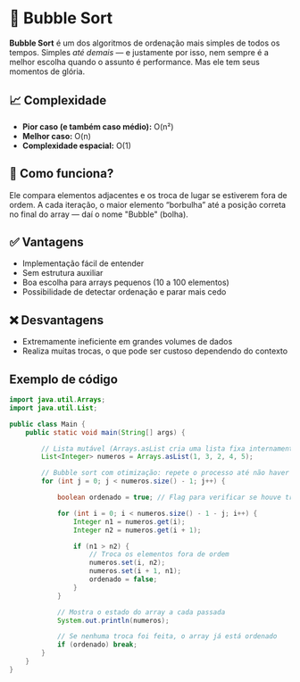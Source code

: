 # 🫧 Bubble Sort

**Bubble Sort** é um dos algoritmos de ordenação mais simples de todos os tempos. Simples *até demais* — e justamente por isso, nem sempre é a melhor escolha quando o assunto é performance. Mas ele tem seus momentos de glória.

## 📈 Complexidade

- **Pior caso (e também caso médio):** O(n²)  
- **Melhor caso:** O(n)  
- **Complexidade espacial:** O(1)  

## 🧠 Como funciona?

Ele compara elementos adjacentes e os troca de lugar se estiverem fora de ordem. A cada iteração, o maior elemento “borbulha” até a posição correta no final do array — daí o nome "Bubble" (bolha).

## ✅ Vantagens

- Implementação fácil de entender
- Sem estrutura auxiliar
- Boa escolha para arrays pequenos (10 a 100 elementos)
- Possibilidade de detectar ordenação e parar mais cedo

## ❌ Desvantagens

- Extremamente ineficiente em grandes volumes de dados
- Realiza muitas trocas, o que pode ser custoso dependendo do contexto

## Exemplo de código
```java
import java.util.Arrays;
import java.util.List;

public class Main {
    public static void main(String[] args) {

        // Lista mutável (Arrays.asList cria uma lista fixa internamente, o que pode gerar problemas em métodos que alteram a estrutura)
        List<Integer> numeros = Arrays.asList(1, 3, 2, 4, 5);

        // Bubble sort com otimização: repete o processo até não haver trocas
        for (int j = 0; j < numeros.size() - 1; j++) {

            boolean ordenado = true; // Flag para verificar se houve troca nessa iteração

            for (int i = 0; i < numeros.size() - 1 - j; i++) {
                Integer n1 = numeros.get(i);
                Integer n2 = numeros.get(i + 1);

                if (n1 > n2) {
                    // Troca os elementos fora de ordem
                    numeros.set(i, n2);
                    numeros.set(i + 1, n1);
                    ordenado = false;
                }
            }

            // Mostra o estado do array a cada passada
            System.out.println(numeros);

            // Se nenhuma troca foi feita, o array já está ordenado
            if (ordenado) break;
        }
    }
}
```
